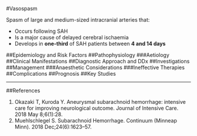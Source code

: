 #Vasospasm

Spasm of large and medium-sized intracranial arteries that:
* Occurs following SAH
* Is a major cause of delayed cerebral ischaemia
* Develops in **one-third** of SAH patients between **4 and 14 days**

##Epidemiology and Risk Factors
##Pathophysiology
###Aetiology
##Clinical Manifestations
##Diagnostic Approach and DDx
##Investigations
##Management
###Anaesthetic Considerations
###Ineffective Therapies
##Complications
##Prognosis
##Key Studies

---
##References
1. Okazaki T, Kuroda Y. Aneurysmal subarachnoid hemorrhage: intensive care for improving neurological outcome. Journal of Intensive Care. 2018 May 8;6(1):28. 
2. Muehlschlegel S. Subarachnoid Hemorrhage. Continuum (Minneap Minn). 2018 Dec;24(6):1623–57. 

